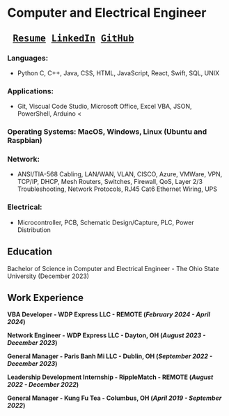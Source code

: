 # Computer and Electrical Engineer
## <pre> [Resume](/assets/pdf/Timmy_Le_Resume.pdf)    [LinkedIn](https://www.linkedin.com/in/timmy-le-7b4944159/)     [GitHub](https://github.com/TimmyLe9) </pre>

### Languages:
  - Python C, C++, Java, CSS, HTML, JavaScript, React, Swift, SQL, UNIX

### Applications:
  - Git, Viscual Code Studio, Microsoft Office, Excel VBA, JSON, PowerShell, Arduino <

### Operating Systems: MacOS, Windows, Linux (Ubuntu and Raspbian)

### Network:
  - ANSI/TIA-568 Cabling, LAN/WAN, VLAN, CISCO, Azure, VMWare, VPN, TCP/IP, DHCP, Mesh Routers, Switches, Firewall, QoS, Layer 2/3 Troubleshooting, Network Protocols, RJ45 Cat6 Ethernet Wiring, UPS

### Electrical:
  - Microcontroller, PCB, Schematic Design/Capture, PLC, Power Distribution

## Education
  Bachelor of Science in Computer and Electrical Engineer - The Ohio State University (December 2023)

## Work Experience
**VBA Developer - WDP Express LLC - REMOTE (_February 2024 - April 2024_)**

**Network Engineer - WDP Express LLC - Dayton, OH (_August 2023 - December 2023_)**

**General Manager - Paris Banh Mi LLC - Dublin, OH (_September 2022 - December 2023_)**

**Leadership Development Internship - RippleMatch - REMOTE (_August 2022 - December 2022_)**

**General Manager - Kung Fu Tea - Columbus, OH (_April 2019 - September 2022_)**
